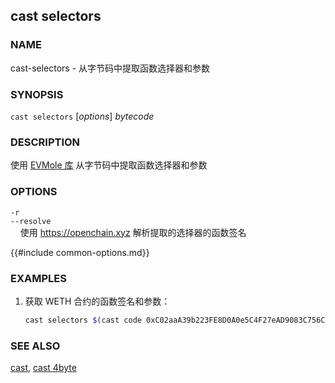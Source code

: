 ## cast selectors

### NAME

cast-selectors - 从字节码中提取函数选择器和参数

### SYNOPSIS

``cast selectors`` [*options*] *bytecode*

### DESCRIPTION

使用 [EVMole 库](https://github.com/cdump/evmole) 从字节码中提取函数选择器和参数

### OPTIONS

`-r`  
`--resolve`  
&nbsp;&nbsp;&nbsp;&nbsp;使用 https://openchain.xyz 解析提取的选择器的函数签名

{{#include common-options.md}}

### EXAMPLES

1. 获取 WETH 合约的函数签名和参数：
    ```sh
    cast selectors $(cast code 0xC02aaA39b223FE8D0A0e5C4F27eAD9083C756Cc2)
    ```

### SEE ALSO

[cast](./cast.md), [cast 4byte](./cast-4byte.md)